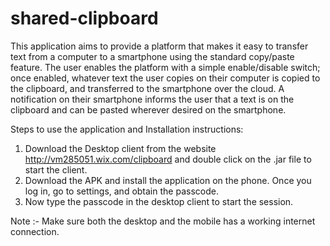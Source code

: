 # shared-clipboard
This application aims to provide a platform that makes it easy to transfer text from a computer to a smartphone using the standard copy/paste feature. The user enables the platform with a simple enable/disable switch; once enabled, whatever text the user copies on their computer is copied to the clipboard, and transferred to the smartphone over the cloud. A notification on their smartphone informs the user that a text is on the clipboard and can be pasted wherever desired on the smartphone.

Steps to use the application and Installation instructions:

1. Download the Desktop client from the website http://vm285051.wix.com/clipboard and double click on the .jar file to start the client.
2. Download the APK and install the application on the phone. Once you log in, go to settings, and obtain the passcode.
3. Now type the passcode in the desktop client to start the session.

Note :- Make sure both the desktop and the mobile has a working internet connection.
